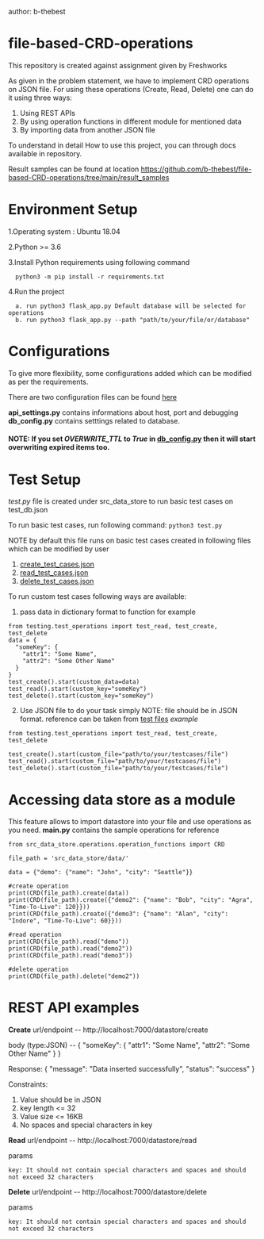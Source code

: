 author: b-thebest

# file-based-CRD-operations
This repository is created against assignment given by Freshworks

As given in the problem statement, we have to implement CRD operations on JSON file.
For using these operations (Create, Read, Delete) one can do it using three ways:
1. Using REST APIs
2. By using operation functions in different module for mentioned data
3. By importing data from another JSON file

To understand in detail How to use this project, you can through docs available in repository.

Result samples can be found at location https://github.com/b-thebest/file-based-CRD-operations/tree/main/result_samples 


# Environment Setup
  1.Operating system : Ubuntu 18.04
  
  2.Python >= 3.6
  
  3.Install Python requirements using following command
  
      python3 -m pip install -r requirements.txt
  4.Run the project
  
      a. run python3 flask_app.py Default database will be selected for operations
      b. run python3 flask_app.py --path "path/to/your/file/or/database"


# Configurations
To give more flexibility, some configurations added which can be modified as per the requirements. 

There are two configuration files can be found [here](https://github.com/b-thebest/file-based-CRD-operations/tree/main/src_data_store/configurations)

**api_settings.py** contains informations about host, port and debugging
**db_config.py** contains setttings related to database.

#### NOTE: If you set *OVERWRITE_TTL* to *True* in [db_config.py](https://github.com/b-thebest/file-based-CRD-operations/blob/main/src_data_store/configurations/db_config.py) then it will start overwriting expired items too.


# Test Setup
*test.py* file is created under src_data_store to run basic test cases on test_db.json

To run basic test cases, run following command:
```python3 test.py```

NOTE by default this file runs on basic test cases created in following files which can be modified by user
1. [create_test_cases.json](https://github.com/b-thebest/file-based-CRD-operations/tree/main/src_data_store/testing/create_test_cases.json)
2. [read_test_cases.json](https://github.com/b-thebest/file-based-CRD-operations/tree/main/src_data_store/testing/read_test_cases.json)
3. [delete_test_cases.json](https://github.com/b-thebest/file-based-CRD-operations/tree/main/src_data_store/testing/delete_test_cases.json)

To run custom test cases following ways are available:
1. pass data in dictionary format to function for example
```
from testing.test_operations import test_read, test_create, test_delete
data = {
  "someKey": {
    "attr1": "Some Name",
    "attr2": "Some Other Name"
  }
}
test_create().start(custom_data=data)
test_read().start(custom_key="someKey")
test_delete().start(custom_key="someKey")
```
2. Use JSON file to do your task simply
NOTE: file should be in JSON format. reference can be taken from [test files](https://github.com/b-thebest/file-based-CRD-operations/tree/main/src_data_store/testing)
*example*
```
from testing.test_operations import test_read, test_create, test_delete

test_create().start(custom_file="path/to/your/testcases/file")
test_read().start(custom_file="path/to/your/testcases/file")
test_delete().start(custom_file="path/to/your/testcases/file")
```


# Accessing data store as a module
This feature allows to import datastore into your file and use operations as you need. **main.py** contains the sample operations for reference
```
from src_data_store.operations.operation_functions import CRD

file_path = 'src_data_store/data/'

data = {"demo": {"name": "John", "city": "Seattle"}}

#create operation
print(CRD(file_path).create(data))
print(CRD(file_path).create({"demo2": {"name": "Bob", "city": "Agra", "Time-To-Live": 120}}))
print(CRD(file_path).create({"demo3": {"name": "Alan", "city": "Indore", "Time-To-Live": 60}}))

#read operation
print(CRD(file_path).read("demo"))
print(CRD(file_path).read("demo2"))
print(CRD(file_path).read("demo3"))

#delete operation
print(CRD(file_path).delete("demo2"))
```

# REST API examples
**Create**
  url/endpoint -- http://localhost:7000/datastore/create
  
  body (type:JSON) -- 
  {
    "someKey": {
      "attr1": "Some Name",
      "attr2": "Some Other Name"
    }
  }
  
  Response:
    {
    "message": "Data inserted successfully",
    "status": "success"
  }
  
  Constraints:
  1. Value should be in JSON
  2. key length <= 32 
  3. Value size <= 16KB
  4. No spaces and special characters in key
  
**Read**
  url/endpoint -- http://localhost:7000/datastore/read
  
  params
    
    key: It should not contain special characters and spaces and should not exceed 32 characters
    
**Delete**
  url/endpoint -- http://localhost:7000/datastore/delete
  
  params
  
    key: It should not contain special characters and spaces and should not exceed 32 characters
